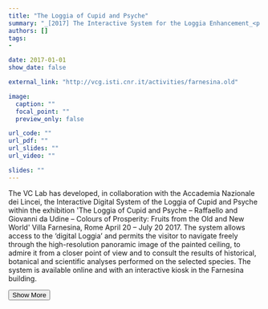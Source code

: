 ```yaml
---
title: "The Loggia of Cupid and Psyche"
summary: "_[2017] The Interactive System for the Loggia Enhancement_<p class=\"summary\">The VC Lab has developed, in collaboration with the Accademia Nazionale dei Lincei, the Interactive Digital System of the Loggia of Cupid and Psyche within the exhibition 'The Loggia of Cupid and Psyche – Raffaello and Giovanni da Udine – Colours of Prosperity: Fruits from the Old and New World' Villa Farnesina, Rome April 20 – July 20 2017. The system allows access to the ‘digital Loggia’ and permits the visitor to navigate freely through the high-resolution panoramic image of the painted ceiling, to admire it from a closer point of view and to consult the results of historical, botanical and scientific analyses performed on the selected species. The system is available online and with an interactive kiosk in the Farnesina building.</p>"
authors: []
tags: 
- 

date: 2017-01-01
show_date: false

external_link: "http://vcg.isti.cnr.it/activities/farnesina.old"

image:
  caption: ""
  focal_point: ""
  preview_only: false

url_code: ""
url_pdf: ""
url_slides: ""
url_video: ""

slides: ""
---
```

<p>The VC Lab has developed, in collaboration with the Accademia Nazionale dei Lincei, the Interactive Digital System of the Loggia of Cupid and Psyche within the exhibition 'The Loggia of Cupid and Psyche – Raffaello and Giovanni da Udine – Colours of Prosperity: Fruits from the Old and New World' Villa Farnesina, Rome April 20 – July 20 2017. The system allows access to the ‘digital Loggia’ and permits the visitor to navigate freely through the high-resolution panoramic image of the painted ceiling, to admire it from a closer point of view and to consult the results of historical, botanical and scientific analyses performed on the selected species. The system is available online and with an interactive kiosk in the Farnesina building.</p>
<button onclick="console.log('a')">Show More</button>
